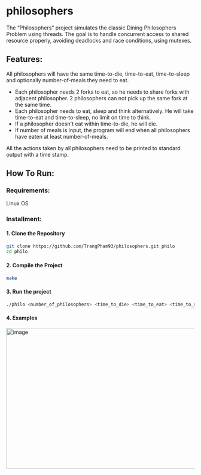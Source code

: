 # philosophers

The “Philosophers” project simulates the classic Dining Philosophers Problem using threads. The goal is to handle concurrent access to shared resource properly, avoiding deadlocks and race conditions, using mutexes.

## Features:

All philosophers will have the same time-to-die, time-to-eat, time-to-sleep and optionally number-of-meals they need to eat.
- Each philosopher needs 2 forks to eat, so he needs to share forks with adjacent philosopher. 2 philosophers can not pick up the same fork at the same time.
- Each philosopher needs to eat, sleep and think alternatively. He will take time-to-eat and time-to-sleep, no limit on time to think.
- If a philosopher doesn't eat within time-to-die, he will die.
- If number of meals is input, the program will end when all philosophers have eaten at least number-of-meals.
  
All the actions taken by all philosophers need to be printed to standard output with a time stamp. 

## How To Run:

### Requirements:
Linux OS

### Installment:
#### 1. Clone the Repository

```bash
git clone https://github.com/TrangPham93/philosophers.git philo
cd philo
```

#### 2. Compile the Project

```bash
make
```

#### 3. Run the project

```bash
./philo <number_of_philosophers> <time_to_die> <time_to_eat> <time_to_sleep> [number_of_meals_must_eat]
```

#### 4. Examples

<img width="583" height="375" alt="image" src="https://github.com/user-attachments/assets/11990c20-e405-4262-8b25-89a98a792f7d" />


